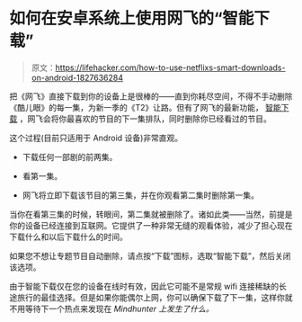 # 如何在安卓系统上使用网飞的“智能下载”

> 原文：<https://lifehacker.com/how-to-use-netflixs-smart-downloads-on-android-1827636284>

把《网飞》直接下载到你的设备上是很棒的——直到你耗尽空间，不得不手动删除《酷儿眼》的每一集，为新一季的《T2》让路。但有了网飞的最新功能， [智能下载](https://media.netflix.com/en/company-blog/downloading-on-netflix-just-got-smarter-1) ，网飞会将你最喜欢的节目的下一集排队，同时删除你已经看过的节目。



这个过程(目前只适用于 Android 设备)非常直观。

*   下载任何一部剧的前两集。

*   看第一集。

*   网飞将立即下载该节目的第三集，并在你观看第二集时删除第一集。

当你在看第三集的时候，转眼间，第二集就被删除了。诸如此类——当然，前提是你的设备已经连接到互联网。它提供了一种非常无缝的观看体验，减少了担心现在下载什么和以后下载什么的时间。

如果您不想让专题节目自动删除，请点按“下载”图标，选取“智能下载”，然后关闭该选项。

由于智能下载仅在您的设备在线时有效，因此它可能不是常规 wifi 连接稀缺的长途旅行的最佳选择。但是如果你能偶尔上网，你可以确保下载了下一集，这样你就不用等待下一个热点来发现在 *Mindhunter 上发生了什么。*